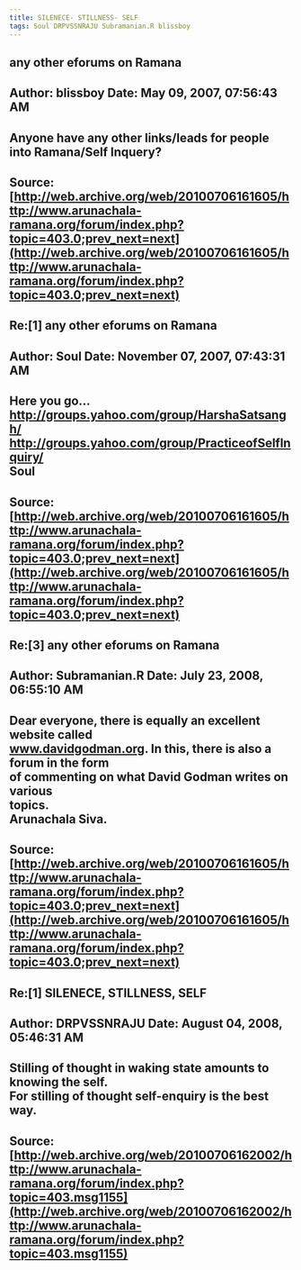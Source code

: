 ```yaml
--- 
title: SILENECE- STILLNESS- SELF   
tags: Soul DRPVSSNRAJU Subramanian.R blissboy  
---  
```

## any other eforums on Ramana  
Author: blissboy            Date: May 09, 2007, 07:56:43 AM  
---  
Anyone have any other links/leads for people into Ramana/Self Inquery?
 ---  
Source:[http://web.archive.org/web/20100706161605/http://www.arunachala-ramana.org/forum/index.php?topic=403.0;prev_next=next](http://web.archive.org/web/20100706161605/http://www.arunachala-ramana.org/forum/index.php?topic=403.0;prev_next=next)   
---  

## Re:[1] any other eforums on Ramana  
Author: Soul                Date: November 07, 2007, 07:43:31 AM  
---  
Here you go...   
http://groups.yahoo.com/group/HarshaSatsangh/   
http://groups.yahoo.com/group/PracticeofSelfInquiry/   
Soul
 ---  
Source:[http://web.archive.org/web/20100706161605/http://www.arunachala-ramana.org/forum/index.php?topic=403.0;prev_next=next](http://web.archive.org/web/20100706161605/http://www.arunachala-ramana.org/forum/index.php?topic=403.0;prev_next=next)   
---  

## Re:[3] any other eforums on Ramana  
Author: Subramanian.R       Date: July 23, 2008, 06:55:10 AM  
---  
Dear everyone, there is equally an excellent website called   
www.davidgodman.org. In this, there is also a forum in the form   
of commenting on what David Godman writes on various   
topics.   
Arunachala Siva.
 ---  
Source:[http://web.archive.org/web/20100706161605/http://www.arunachala-ramana.org/forum/index.php?topic=403.0;prev_next=next](http://web.archive.org/web/20100706161605/http://www.arunachala-ramana.org/forum/index.php?topic=403.0;prev_next=next)   
---  

## Re:[1] SILENECE, STILLNESS, SELF  
Author: DRPVSSNRAJU         Date: August 04, 2008, 05:46:31 AM  
---  
Stilling of thought in waking state amounts to knowing the self.   
For stilling of thought self-enquiry is the best way.
 ---  
Source:[http://web.archive.org/web/20100706162002/http://www.arunachala-ramana.org/forum/index.php?topic=403.msg1155](http://web.archive.org/web/20100706162002/http://www.arunachala-ramana.org/forum/index.php?topic=403.msg1155)   
---  

